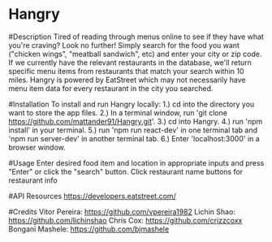 # Hangry

#Description
  Tired of reading through menus online to see if they have what you're craving? Look no further! Simply search for the food you want ("chicken wings", "meatball sandwich", etc) and enter your city or zip code. If we currently have the relevant restaurants in the database, we'll return specific menu items from restaurants that match your search within 10 miles. Hangry is powered by EatStreet which may not necessarily have menu item data for every restaurant in the city you searched.

#Installation
  To install and run Hangry locally:
    1.) cd into the directory you want to store the app files.
    2.) In a terminal window, run 'git clone https://github.com/mattander91/Hangry.git'.
    3.) cd into Hangry.
    4.) run 'npm install' in your terminal.
    5.) run 'npm run react-dev' in one terminal tab and 'npm run server-dev' in another terminal tab.
    6.) Enter 'localhost:3000' in a browser window.

#Usage
  Enter desired food item and location in appropriate inputs and press "Enter" or click the "search" button.
  Click restaurant name buttons for restaurant info

#API Resources
  https://developers.eatstreet.com/

#Credits
  Vitor Pereira: https://github.com/vpereira1982
  Lichin Shao: https://github.com/lichinshao
  Chris Cox: https://github.com/crizzcoxx
  Bongani Mashele: https://github.com/bjmashele